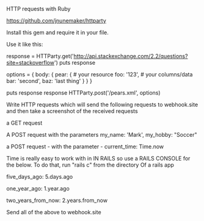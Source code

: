 HTTP requests with Ruby

https://github.com/jnunemaker/httparty

Install this gem and require it in your file.

Use it like this:

response = HTTParty.get('http://api.stackexchange.com/2.2/questions?site=stackoverflow')
puts response

options = {
  body: {
    pear: { # your resource
      foo: '123', # your columns/data
      bar: 'second',
      baz: 'last thing'
    }
  }
}

puts response
response HTTParty.post('/pears.xml', options)

Write HTTP requests which will send the following requests to webhook.site and then take a screenshot of the received requests

a GET request

A POST request with the parameters my_name: 'Mark', my_hobby: "Soccer"

a POST request - with the parameter - current_time: Time.now

Time is really easy to work with in IN RAILS so use a RAILS CONSOLE for the below. To do that, run "rails c" from the directory
Of a rails app

five_days_ago: 5.days.ago

one_year_ago: 1.year.ago

two_years_from_now: 2.years.from_now

Send all of the above to webhook.site